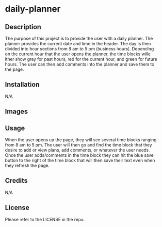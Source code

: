 # daily-planner

## Description

The purpose of this project is to provide the user with a daily planner. The planner provides the current date and time in the header. The day is then divided into hour sections from 8 am to 5 pm (business hours). Depending on the current hour that the user opens the planner, the time blocks wille ither show grey for past hours, red for the current hour, and green for future hours. The user can then add comments into the planner and save them to the page.

## Installation

N/A

## Images

## Usage

When the user opens up the page, they will see several time blocks ranging from 8 am to 5 pm. The user will then go and find the time block that they desire to add or view plans, add comments, or whatever the user needs. Once the user adds/comments in the time block they can hit the blue save button to the right of the time block that will then save their text even when they refresh the page.

## Credits

N/A

## License

Please refer to the LICENSE in the repo.
